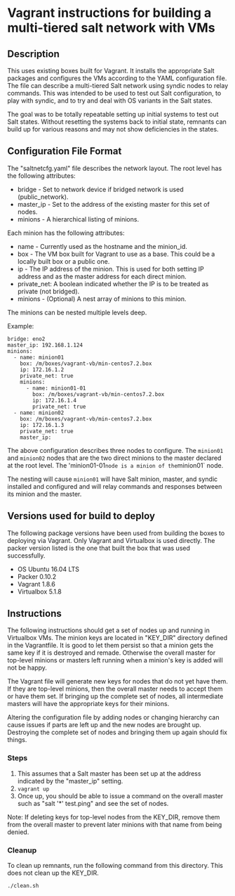 # Vagrant instructions for building a multi-tiered salt network with VMs

## Description

This uses existing boxes built for Vagrant. It installs the appropriate Salt
packages and configures the VMs according to the YAML configuration file. The
file can describe a multi-tiered Salt network using syndic nodes to relay
commands. This was intended to be used to test out Salt configuration, to
play with syndic, and to try and deal with OS variants in the Salt states.

The goal was to be totally repeatable setting up initial systems to test out
Salt states. Without resetting the systems back to initial state, remnants
can build up for various reasons and may not show deficiencies in the states.

## Configuration File Format

The "saltnetcfg.yaml" file describes the network layout. The root level
has the following attributes:

* bridge - Set to network device if bridged network is used (public_network).
* master_ip - Set to the address of the existing master for this set of nodes.
* minions - A hierarchical listing of minions.

Each minion has the following attributes:

* name - Currently used as the hostname and the minion_id.
* box - The VM box built for Vagrant to use as a base. This could be a
  locally built box or a public one.
* ip - The IP address of the minion. This is used for both setting IP address
  and as the master address for each direct minion.
* private_net: A boolean indicated whether the IP is to be treated
  as private (not bridged).
* minions - (Optional) A nest array of minions to this minion.

The minions can be nested multiple levels deep.

Example:

    bridge: eno2
    master_ip: 192.168.1.124
    minions:
      - name: minion01
        box: /m/boxes/vagrant-vb/min-centos7.2.box
        ip: 172.16.1.2
        private_net: true
        minions:
          - name: minion01-01
            box: /m/boxes/vagrant-vb/min-centos7.2.box
            ip: 172.16.1.4
            private_net: true
      - name: minion02
        box: /m/boxes/vagrant-vb/min-centos7.2.box
        ip: 172.16.1.3
        private_net: true
        master_ip: 

The above configuration describes three nodes to configure.  The `minion01`
and `minion02` nodes that are the two direct minions to the master declared
at the root level. The 'minion01-01` node is a minion of the `minion01` node.

The nesting will cause `minion01` will have Salt minion, master, and syndic
installed and configured and will relay commands and responses between its
minion and the master.

## Versions used for build to deploy

The following package versions have been used from building the boxes to
deploying via Vagrant.  Only Vagrant and Virtualbox is used directly. The
packer version listed is the one that built the box that was used successfully.

* OS Ubuntu 16.04 LTS
* Packer 0.10.2
* Vagrant 1.8.6
* Virtualbox 5.1.8

## Instructions

The following instructions should get a set of nodes up and running in
Virtualbox VMs. The minion keys are located in "KEY_DIR" directory defined
in the Vagrantfile. It is good to let them persist so that a minion gets the
same key if it is destroyed and remade. Otherwise the overall master for
top-level minions or masters left running when a minion's key is added
will not be happy.

The Vagrant file will generate new keys for nodes that do not yet have them.
If they are top-level minions, then the overall master needs to accept them or
have them set. If bringing up the complete set of nodes, all intermediate
masters will have the appropriate keys for their minions.

Altering the configuration file by adding nodes or changing hierarchy can cause
issues if parts are left up and the new nodes are brought up. Destroying the
complete set of nodes and bringing them up again should fix things.

### Steps

1. This assumes that a Salt master has been set up at the address indicated
   by the "master_ip" setting.
2. `vagrant up`
3. Once up, you should be able to issue a command on the overall master
   such as "salt '*' test.ping" and see the set of nodes.

Note: If deleting keys for top-level nodes from the KEY_DIR, remove them from
the overall master to prevent later minions with that name from being
denied.

### Cleanup

To clean up remnants, run the following command from this directory. This does
not clean up the KEY_DIR.

`./clean.sh`
